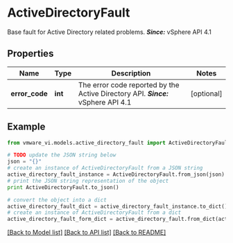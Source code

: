 # ActiveDirectoryFault

Base fault for Active Directory related problems.  ***Since:*** vSphere API 4.1 

## Properties
Name | Type | Description | Notes
------------ | ------------- | ------------- | -------------
**error_code** | **int** | The error code reported by the Active Directory API.  ***Since:*** vSphere API 4.1  | [optional] 

## Example

```python
from vmware_vi.models.active_directory_fault import ActiveDirectoryFault

# TODO update the JSON string below
json = "{}"
# create an instance of ActiveDirectoryFault from a JSON string
active_directory_fault_instance = ActiveDirectoryFault.from_json(json)
# print the JSON string representation of the object
print ActiveDirectoryFault.to_json()

# convert the object into a dict
active_directory_fault_dict = active_directory_fault_instance.to_dict()
# create an instance of ActiveDirectoryFault from a dict
active_directory_fault_form_dict = active_directory_fault.from_dict(active_directory_fault_dict)
```
[[Back to Model list]](../README.md#documentation-for-models) [[Back to API list]](../README.md#documentation-for-api-endpoints) [[Back to README]](../README.md)


